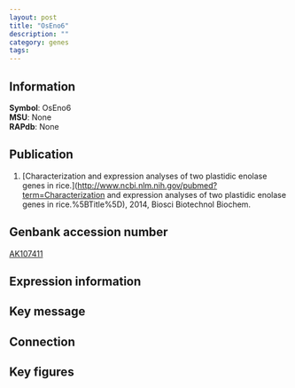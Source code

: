 ```yaml
---
layout: post
title: "OsEno6"
description: ""
category: genes
tags: 
---
```


## Information
__Symbol__: OsEno6  
__MSU__: None  
__RAPdb__: None  

## Publication
1. [Characterization and expression analyses of two plastidic enolase genes in rice.](http://www.ncbi.nlm.nih.gov/pubmed?term=Characterization and expression analyses of two plastidic enolase genes in rice.%5BTitle%5D), 2014, Biosci Biotechnol Biochem.

## Genbank accession number
[AK107411](http://www.ncbi.nlm.nih.gov/nuccore/AK107411)  

## Expression information

## Key message

## Connection

## Key figures


